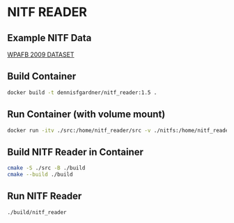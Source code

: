 # NITF READER

## Example NITF Data

[WPAFB 2009 DATASET](https://www.sdms.afrl.af.mil/index.php?collection=wpafb2009)

## Build Container

```bash
docker build -t dennisfgardner/nitf_reader:1.5 .
```

## Run Container (with volume mount)

```bash
docker run -itv ./src:/home/nitf_reader/src -v ./nitfs:/home/nitf_reader/nitfs dennisfgardner/nitf_reader:1.5 /bin/bash
```

## Build NITF Reader in Container

```bash
cmake -S ./src -B ./build
cmake --build ./build
```

## Run NITF Reader

```bash
./build/nitf_reader
```
